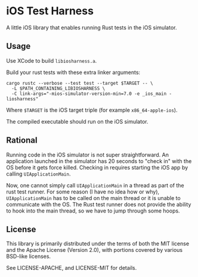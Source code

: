 # iOS Test Harness

A little iOS library that enables running Rust tests in the iOS simulator.

## Usage

Use XCode to build `libiosharness.a`.

Build your rust tests with these extra linker arguments:

```
cargo rustc --verbose --test test --target $TARGET -- \
  -L $PATH_CONTAINING_LIBIOSHARNESS \
  -C link-args="-mios-simulator-version-min=7.0 -e _ios_main -liosharness"
```

Where `$TARGET` is the iOS target triple (for example `x86_64-apple-ios`).

The compiled executable should run on the iOS simulator.

## Rational

Running code in the iOS simulator is not super straightforward. An application
launched in the simulator has 20 seconds to "check in" with the OS before it
gets force killed. Checking in requires starting the iOS app by calling
`UIApplicationMain`.

Now, one cannot simply call `UIApplicationMain` in a thread as part of the rust
test runner. For some reason (I have no idea how or why), `UIApplicationMain`
has to be called on the main thread or it is unable to communicate with the OS.
The Rust test runner does not provide the ability to hook into the main thread,
so we have to jump through some hoops.

## License

This library is primarily distributed under the terms of both the MIT license
and the Apache License (Version 2.0), with portions covered by various BSD-like
licenses.

See LICENSE-APACHE, and LICENSE-MIT for details.

